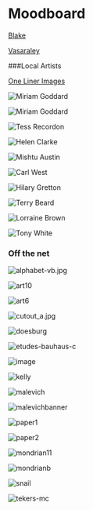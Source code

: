 Moodboard
===

[Blake](https://www.google.co.uk/search?q=Quentin+Blake+images&es_sm=119&tbm=isch&tbo=u&source=univ&sa=X&ei=a3bNU8irL8Or7AaZqoHYCA&ved=0CCEQsAQ&biw=1315&bih=1000)

[Vasaraley](https://www.google.co.uk/search?q=vasaraley&es_sm=119&source=lnms&tbm=isch&sa=X&ei=snXNU8_5OaqO7QbDioCgDg&ved=0CAkQ_AUoAg&biw=1315&bih=1000)

###Local Artists

[One Liner Images](http://www.onelinerimages.com/)

![Miriam Goddard](http://www.mgoddardcreative.com/)

![Miriam Goddard](http://www.camopenstudios.co.uk/content/miriam-goddard)

![Tess Recordon](http://www.camopenstudios.co.uk/node/603)

![Helen Clarke](http://www.camopenstudios.co.uk/node/421)

![Mishtu Austin](http://www.camopenstudios.co.uk/node/395)

![Carl West](http://www.camopenstudios.co.uk/node/584)

![Hilary Gretton](http://www.camopenstudios.co.uk/node/2559)

![Terry Beard](http://www.camopenstudios.co.uk/node/1950)

![Lorraine Brown](http://www.camopenstudios.co.uk/node/4861)

![Tony White](http://www.camopenstudios.co.uk/node/587)

### Off the net

![alphabet-vb.jpg](alphabet-vb.jpg)

![art10](art10.jpg)

![art6](art6.jpg)

![cutout_a.jpg](cutout_a.jpg)

![doesburg](doesburg.jpg)

![etudes-bauhaus-c](etudes-bauhaus-c.jpg)

![image](IMG_0945_2.jpg)

![kelly](kelly.jpg)

![malevich](malevich.jpg)

![malevichbanner](malevichbanner.jpg)

![paper1](paper1.jpg)

![paper2](paper2.jpg)

![mondrian11](pietmondrianno.vicompositionno.111920.jpg)

![mondrianb](pietmondriancompositionb.jpg)

![snail](snail.jpg)

![tekers-mc](tekers-mc.jpg)
